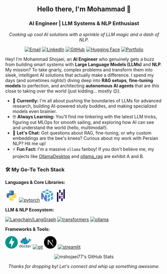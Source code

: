 <h2 align="center">Hello there, I'm Mohammad 👋</h2>
<h3 align="center">AI Engineer | LLM Systems & NLP Enthusiast</h3>
<p align="center">
  <em>Cooking up cool AI solutions with a sprinkle of LLM magic and a dash of NLP.</em>
</p>

<p align="center">
  <a href="mailto:shojaei.dev@gmail.com"><img src="https://img.shields.io/badge/Email-D14836?style=for-the-badge&logo=gmail&logoColor=white" alt="Email"></a>
  <a href="https://www.linkedin.com/in/mshojaei77"><img src="https://img.shields.io/badge/LinkedIn-0077B5?style=for-the-badge&logo=linkedin&logoColor=white" alt="LinkedIn"></a>
  <a href="https://github.com/mshojaei77"><img src="https://img.shields.io/badge/GitHub-181717?style=for-the-badge&logo=github&logoColor=white" alt="GitHub"></a>
  <a href="https://huggingface.co/mshojaei"><img src="https://img.shields.io/badge/Hugging%20Face-FFD21E?style=for-the-badge&logo=huggingface&logoColor=black" alt="Hugging Face"></a>
  <a href="https://mshojaei77.github.io"><img src="https://img.shields.io/badge/Portfolio-FF5733?style=for-the-badge&logo=About.me&logoColor=white" alt="Portfolio"></a>
</p>


Hey! I'm Mohammad Shojaei, an **AI Engineer** who genuinely gets a buzz from building smart systems with **Large Language Models (LLMs)** and **NLP**. My mission? To take gnarly, complex problems and transform them into sleek, intelligent AI solutions that actually make a difference. I spend my days (and sometimes nights!) diving deep into **RAG setups**, **fine-tuning models** to perfection, and architecting **autonomous AI agents** that are *this* close to taking over the world (just kidding... mostly 😉).

*   🚀 **Currently:** I'm all about pushing the boundaries of LLMs for advanced research, building AI-powered study buddies, and making specialized models even brainier.
*   🤓 **Always Learning:** You'll find me tinkering with the latest LLM tricks, figuring out MLOps for smooth sailing, and exploring how AI can see and understand the world (hello, multimodal!).
*   💬 **Let's Chat:** Got questions about RAG, fine-tuning, or why custom embeddings are the bee's knees? Curious about my work with Persian NLP? Hit me up!
*   ⚡ **Fun Fact:** I'm a massive `ollama` fanboy! If you don't believe me, my projects like [OllamaDesktop](https://github.com/mshojaei77/ollama-desktop) and [ollama_rag](https://github.com/mshojaei77/ollama_rag) are exhibit A and B.


### 🛠️ My Go-To Tech Stack

**Languages & Core Libraries:**
<p align="left">
  <a href="https://www.python.org" target="_blank" rel="noreferrer"><img src="https://raw.githubusercontent.com/devicons/devicon/master/icons/python/python-original.svg" alt="python" width="40" height="40"/></a>
  <a href="https://pytorch.org/" target="_blank" rel="noreferrer"><img src="https://www.vectorlogo.zone/logos/pytorch/pytorch-icon.svg" alt="pytorch" width="40" height="40"/></a>
  <a href="https://numpy.org/" target="_blank" rel="noreferrer"><img src="https://raw.githubusercontent.com/devicons/devicon/master/icons/numpy/numpy-original.svg" alt="numpy" width="40" height="40"/></a>
  <a href="https://pandas.pydata.org/" target="_blank" rel="noreferrer"><img src="https://raw.githubusercontent.com/devicons/devicon/2ae2a900d2f041da66e950e4d48052658d850630/icons/pandas/pandas-original.svg" alt="pandas" width="40" height="40"/></a>
</p>

**LLM & NLP Ecosystem:**
<p align="left">
  <a href="https://www.langchain.com/" target="_blank" rel="noreferrer"><img src="https://registry.npmmirror.com/@lobehub/icons-static-png/latest/files/dark/langgraph-color.png" alt="Langchain/LangGraph" width="40" height="40"/></a>
  <a href="https://huggingface.co/docs/transformers/index" target="_blank" rel="noreferrer"><img src="https://huggingface.co/front/assets/huggingface_logo-noborder.svg" alt="transformers" width="40" height="40"/></a>
  <a href="https://ollama.com/" target="_blank" rel="noreferrer"><img src="https://ollama.com/public/ollama.png" alt="ollama" width="40" height="40"/></a>
  <!-- Add VLLM, Milvus, FAISS if you find good icons and want to include them -->
</p>

**Frameworks & Tools:**
<p align="left">
  <a href="https://fastapi.tiangolo.com/" target="_blank" rel="noreferrer"><img src="https://raw.githubusercontent.com/devicons/devicon/master/icons/fastapi/fastapi-original.svg" alt="fastapi" width="40" height="40"/></a>
  <a href="https://www.docker.com/" target="_blank" rel="noreferrer"><img src="https://raw.githubusercontent.com/devicons/devicon/master/icons/docker/docker-original-wordmark.svg" alt="docker" width="40" height="40"/></a>
  <a href="https://git-scm.com/" target="_blank" rel="noreferrer"><img src="https://www.vectorlogo.zone/logos/git-scm/git-scm-icon.svg" alt="git" width="40" height="40"/></a>
  <a href="https://nextjs.org/" target="_blank" rel="noreferrer"><img src="https://raw.githubusercontent.com/devicons/devicon/master/icons/nextjs/nextjs-original.svg" alt="nextjs" width="40" height="40"/></a>
  <a href="https://streamlit.io/" target="_blank" rel="noreferrer"><img src="https://streamlit.io/images/brand/streamlit-logo-primary-colormark-darktext.svg" alt="streamlit" width="40" height="40"/></a>
</p>


<p align="center">
  <img src="https://github-readme-stats.vercel.app/api?username=mshojaei77&show_icons=true&theme=radical&locale=en&count_private=true" alt="mshojaei77's GitHub Stats" width="420"/>
</p>

<p align="center">
  <em>Thanks for dropping by! Let's connect and whip up something awesome.</em>
</p>
